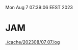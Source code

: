 Mon Aug  7 07:39:06 EEST 2023
# JAM
<a href='./cache/202308/07_07.log'>./cache/202308/07_07.log</a>

